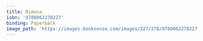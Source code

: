 ```yaml
---
title: Nimona
isbn: '9780062278227'
binding: Paperback
image_path: 'https://images.booksense.com/images/227/278/9780062278227.jpg'
---
```


